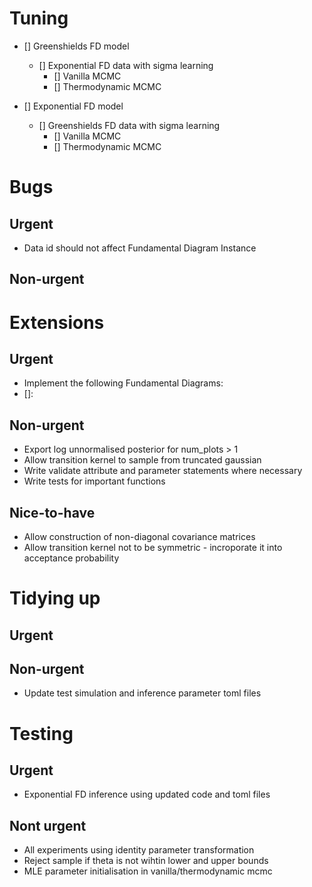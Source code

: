 # Tuning

- [] Greenshields FD model
	- [] Exponential FD data with sigma learning
		- [] Vanilla MCMC
		- [] Thermodynamic MCMC

- [] Exponential FD model
	- [] Greenshields FD data with sigma learning
		- [] Vanilla MCMC
		- [] Thermodynamic MCMC



# Bugs

## Urgent
- Data id should not affect Fundamental Diagram Instance

## Non-urgent

# Extensions

## Urgent
- Implement the following Fundamental Diagrams:
 - []: 


## Non-urgent
- Export log unnormalised posterior for num_plots > 1
- Allow transition kernel to sample from truncated gaussian
- Write validate attribute and parameter statements where necessary
- Write tests for important functions

## Nice-to-have
- Allow construction of non-diagonal covariance matrices
- Allow transition kernel not to be symmetric - incroporate it into acceptance probability

# Tidying up

## Urgent

## Non-urgent
- Update test simulation and inference parameter toml files

# Testing

## Urgent
- Exponential FD inference using updated code and toml files

## Nont urgent
- All experiments using identity parameter transformation
- Reject sample if theta is not wihtin lower and upper bounds
- MLE parameter initialisation in vanilla/thermodynamic mcmc
